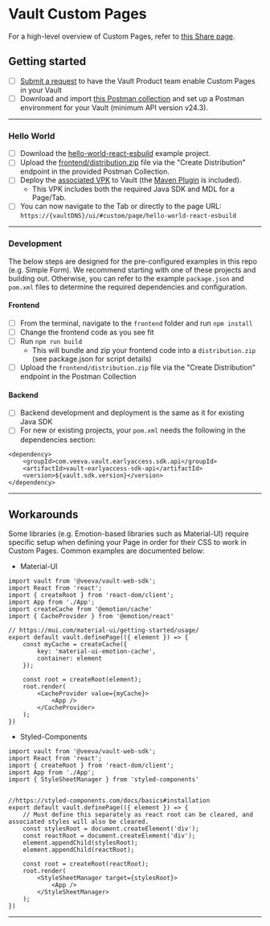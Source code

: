 # Vault Custom Pages
For a high-level overview of Custom Pages, refer to [this Share page](https://veeva.veevashare.com/03645b0d85e3801000/).

## Getting started

- [ ] [Submit a request](https://docs.google.com/forms/d/e/1FAIpQLSe74ZvpPdbKEDUdECcpDcpzK5zFNsFjkzFDOqwl1TySMDjPqQ/viewform) to have the Vault Product team enable Custom Pages in your Vault 
- [ ] Download and import [this Postman collection](https://github.com/veeva/Vault-Custom-Pages/blob/main/examples/custom_pages.postman_collection.json) and set up a Postman environment for your Vault (minimum API version v24.3).

***

### Hello World
- [ ] Download the [hello-world-react-esbuild](https://github.com/veeva/Vault-Custom-Pages/tree/main/examples/hello-world-react-esbuild) example project.
- [ ] Upload the [frontend/distribution.zip](https://github.com/veeva/Vault-Custom-Pages/blob/main/examples/hello-world-react-esbuild/frontend/distribution.zip) file via the "Create Distribution" endpoint in the provided Postman Collection.
- [ ] Deploy the [associated VPK](https://github.com/veeva/Vault-Custom-Pages/blob/main/examples/hello-world-react-esbuild/hello-world-react-esbuild.vpk) to Vault (the [Maven Plugin](https://github.com/veeva/vaultjavasdk-maven-plugin) is included).
  - This VPK includes both the required Java SDK and MDL for a Page/Tab.
- [ ] You can now navigate to the Tab or directly to the page URL: `https://{vaultDNS}/ui/#custom/page/hello-world-react-esbuild`

***

### Development
The below steps are designed for the pre-configured examples in this repo (e.g. Simple Form). We recommend starting with
one of these projects and building out. Otherwise, you can refer to the example `package.json` and `pom.xml` files to determine the required dependencies and configuration.

#### Frontend
- [ ] From the terminal, navigate to the `frontend` folder and run `npm install`
- [ ] Change the frontend code as you see fit
- [ ] Run `npm run build`
  -  This will bundle and zip your frontend code into a `distribution.zip` (see package.json for script details)
- [ ] Upload the `frontend/distribution.zip` file via the "Create Distribution" endpoint in the Postman Collection

#### Backend
- [ ] Backend development and deployment is the same as it for existing Java SDK
- [ ] For new or existing projects, your `pom.xml` needs the following in the dependencies section:

```
<dependency>
    <groupId>com.veeva.vault.earlyaccess.sdk.api</groupId>
    <artifactId>vault-earlyaccess-sdk-api</artifactId>
    <version>${vault.sdk.version}</version>
</dependency>
```

***

## Workarounds

Some libraries (e.g. Emotion-based libraries such as Material-UI) require specific setup when defining your Page in 
order for their CSS to work in Custom Pages. Common examples are documented below:

- Material-UI
```
import vault from '@veeva/vault-web-sdk';
import React from 'react';
import { createRoot } from 'react-dom/client';
import App from './App';
import createCache from '@emotion/cache'
import { CacheProvider } from '@emotion/react'

// https://mui.com/material-ui/getting-started/usage/
export default vault.definePage(({ element }) => {
    const myCache = createCache({
        key: 'material-ui-emotion-cache',
        container: element
    });

    const root = createRoot(element);
    root.render(
        <CacheProvider value={myCache}>
            <App />
        </CacheProvider>
    );
})
```

- Styled-Components
```
import vault from '@veeva/vault-web-sdk';
import React from 'react';
import { createRoot } from 'react-dom/client';
import App from './App';
import { StyleSheetManager } from 'styled-components'


//https://styled-components.com/docs/basics#installation
export default vault.definePage(({ element }) => {
    // Must define this separately as react root can be cleared, and associated styles will also be cleared.
    const stylesRoot = document.createElement('div');
    const reactRoot = document.createElement('div');
    element.appendChild(stylesRoot);
    element.appendChild(reactRoot);

    const root = createRoot(reactRoot);
    root.render(
        <StyleSheetManager target={stylesRoot}>
            <App />
        </StyleSheetManager>
    );
})
```

***
